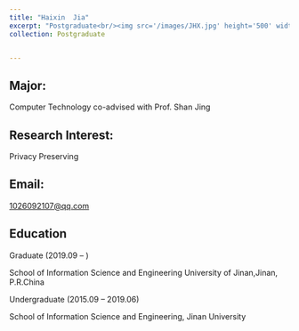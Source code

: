 ```yaml
---
title: "Haixin  Jia"
excerpt: "Postgraduate<br/><img src='/images/JHX.jpg' height='500' width='300'>"
collection: Postgraduate


---
```


Major:   
---
Computer Technology 
co-advised with Prof. Shan Jing

Research Interest: 
--
 Privacy Preserving 
 
 
Email:            
---
1026092107@qq.com


Education
----
Graduate (2019.09 –  ) 

School of Information Science and Engineering 
University of Jinan,Jinan, P.R.China 

Undergraduate (2015.09 – 2019.06)   

School of Information Science and Engineering, Jinan University 



  